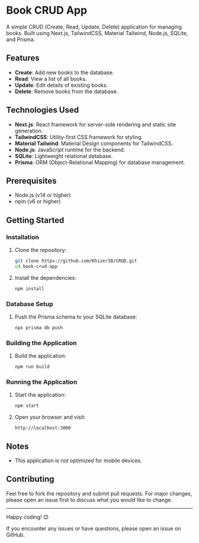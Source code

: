 # Book CRUD App

A simple CRUD (Create, Read, Update, Delete) application for managing books. Built using Next.js, TailwindCSS, Material Tailwind, Node.js, SQLite, and Prisma.

## Features

- **Create**: Add new books to the database.
- **Read**: View a list of all books.
- **Update**: Edit details of existing books.
- **Delete**: Remove books from the database.

## Technologies Used

- **Next.js**: React framework for server-side rendering and static site generation.
- **TailwindCSS**: Utility-first CSS framework for styling.
- **Material Tailwind**: Material Design components for TailwindCSS.
- **Node.js**: JavaScript runtime for the backend.
- **SQLite**: Lightweight relational database.
- **Prisma**: ORM (Object-Relational Mapping) for database management.

## Prerequisites

- Node.js (v14 or higher)
- npm (v6 or higher)

## Getting Started

### Installation

1. Clone the repository:
    ```bash
    git clone https://github.com/Khizer30/CRUD.git
    cd book-crud-app
    ```

2. Install the dependencies:
    ```bash
    npm install
    ```

### Database Setup

1. Push the Prisma schema to your SQLite database:
    ```bash
    npx prisma db push
    ```

### Building the Application

1. Build the application:
    ```bash
    npm run build
    ```

### Running the Application

1. Start the application:
    ```bash
    npm start
    ```

2. Open your browser and visit:
    ```
    http://localhost:3000
    ```

## Notes

- This application is not optimized for mobile devices.

## Contributing

Feel free to fork the repository and submit pull requests. For major changes, please open an issue first to discuss what you would like to change.

---

Happy coding! 😊

If you encounter any issues or have questions, please open an issue on GitHub.